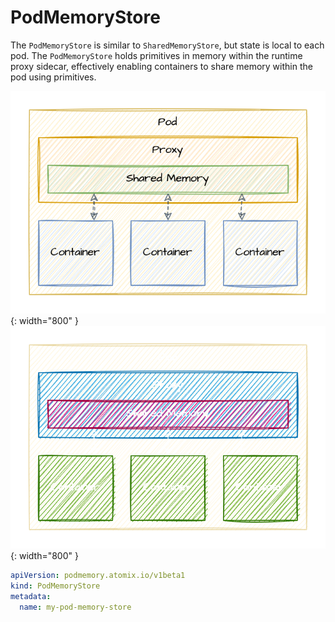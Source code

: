 <!--
SPDX-FileCopyrightText: 2022-present Intel Corporation
SPDX-License-Identifier: Apache-2.0
-->

# PodMemoryStore

The `PodMemoryStore` is similar to `SharedMemoryStore`, but state is local to each pod. The `PodMemoryStore` holds
primitives in memory within the runtime proxy sidecar, effectively enabling containers to share memory within the pod
using primitives.

![PodMemoryStore](/images/pod-memory.png#only-light){: width="800" }
![PodMemoryStore](/images/pod-memory-dark.png#only-dark){: width="800" }

```yaml
apiVersion: podmemory.atomix.io/v1beta1
kind: PodMemoryStore
metadata:
  name: my-pod-memory-store
```

